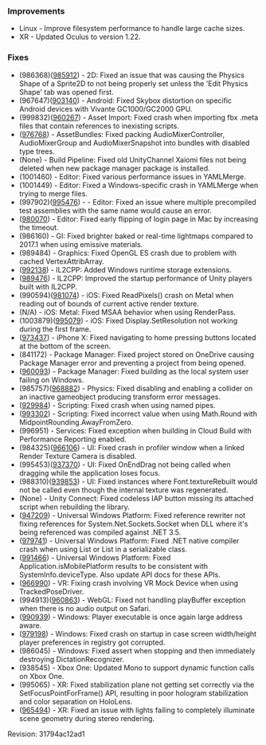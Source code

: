 ### Improvements

*   Linux - Improve filesystem performance to handle large cache sizes.
*   XR - Updated Oculus to version 1.22.

### Fixes

*   (986368)([985912](https://issuetracker.unity3d.com/product/unity/issues/guid/985912/)) - 2D: Fixed an issue that was causing the Physics Shape of a Sprite2D to not being properly set unless the 'Edit Physics Shape' tab was opened first.
*   (967647)([903140](https://issuetracker.unity3d.com/product/unity/issues/guid/903140/)) - Android: Fixed Skybox distortion on specific Android devices with Vivante GC1000/GC2000 GPU.
*   (999832)([960267](https://issuetracker.unity3d.com/product/unity/issues/guid/960267/)) - Asset Import: Fixed crash when importing fbx .meta files that contain references to inexisting scripts.
*   ([976768](https://issuetracker.unity3d.com/product/unity/issues/guid/976768/)) - AssetBundles: Fixed packing AudioMixerController, AudioMixerGroup and AudioMixerSnapshot into bundles with disabled type trees.
*   (None) - Build Pipeline: Fixed old UnityChannel Xaiomi files not being deleted when new package manager package is installed.
*   (1001460) - Editor: Fixed various performance issues in YAMLMerge.
*   (1001449) - Editor: Fixed a Windows-specific crash in YAMLMerge when trying to merge files.
*   (997902)([995476](https://issuetracker.unity3d.com/product/unity/issues/guid/995476/)) - - Editor: Fixed an issue where multiple precompiled test assemblies with the same name would cause an error.
*   ([980070](https://issuetracker.unity3d.com/product/unity/issues/guid/980070/)) - Editor: Fixed early flipping of login page in Mac by increasing the timeout.
*   (986160) - GI: Fixed brighter baked or real-time lightmaps compared to 2017.1 when using emissive materials.
*   (989484) - Graphics: Fixed OpenGL ES crash due to problem with cached VertexAttribArray.
*   ([992138](https://issuetracker.unity3d.com/product/unity/issues/guid/992138/)) - IL2CPP: Added Windows runtime storage extensions.
*   ([989476](https://issuetracker.unity3d.com/product/unity/issues/guid/989476/)) - IL2CPP: Improved the startup performance of Unity players built with IL2CPP.
*   (990594)([981074](https://issuetracker.unity3d.com/product/unity/issues/guid/981074/)) - iOS: Fixed ReadPixels() crash on Metal when reading out of bounds of current active render texture.
*   (N/A) - iOS: Metal: Fixed MSAA behavior when using RenderPass.
*   (1003879)([995079](https://issuetracker.unity3d.com/product/unity/issues/guid/995079/)) - iOS: Fixed Display.SetResolution not working during the first frame.
*   ([973437](https://issuetracker.unity3d.com/product/unity/issues/guid/973437/)) - iPhone X: Fixed navigating to home pressing buttons located at the bottom of the screen.
*   (841172) - Package Manager: Fixed project stored on OneDrive causing Package Manager error and preventing a project from being opened.
*   ([960093](https://issuetracker.unity3d.com/product/unity/issues/guid/960093/)) - Package Manager: Fixed building as the local system user failing on Windows.
*   (985757)([968882](https://issuetracker.unity3d.com/product/unity/issues/guid/968882/)) - Physics: Fixed disabling and enabling a collider on an inactive gameobject producing transform error messages.
*   ([929984](https://issuetracker.unity3d.com/product/unity/issues/guid/929984/)) - Scripting: Fixed crash when using named pipes.
*   ([993302](https://issuetracker.unity3d.com/product/unity/issues/guid/993302/)) - Scripting: Fixed incorrect value when using Math.Round with MidpointRounding.AwayFromZero.
*   (996951) - Services: Fixed exception when building in Cloud Build with Performance Reporting enabled.
*   (984325)([966106](https://issuetracker.unity3d.com/product/unity/issues/guid/966106/)) - UI: Fixed crash in profiler window when a linked Render Texture Camera is disabled.
*   (995453)([937370](https://issuetracker.unity3d.com/product/unity/issues/guid/937370/)) - UI: Fixed OnEndDrag not being called when dragging while the application loses focus.
*   (988310)([939853](https://issuetracker.unity3d.com/product/unity/issues/guid/939853/)) - UI: Fixed instances where Font.textureRebuilt would not be called even though the internal texture was regenerated.
*   (None) - Unity Connect: Fixed codeless IAP button missing its attached script when rebuilding the library.
*   ([947209](https://issuetracker.unity3d.com/product/unity/issues/guid/947209/)) - Universal Windows Platform: Fixed reference rewriter not fixing references for System.Net.Sockets.Socket when DLL where it's being referenced was compiled against .NET 3.5.
*   ([979741](https://issuetracker.unity3d.com/product/unity/issues/guid/979741/)) - Universal Windows Platform: Fixed .NET native compiler crash when using List or List in a serializable class.
*   ([991466](https://issuetracker.unity3d.com/product/unity/issues/guid/991466/)) - Universal Windows Platform: Fixed Application.isMobilePlatform results to be consistent with SystemInfo.deviceType. Also update API docs for these APIs.
*   ([966990](https://issuetracker.unity3d.com/product/unity/issues/guid/966990/)) - VR: Fixing crash involving VR Mock Device when using TrackedPoseDriver.
*   (994913)([960863](https://issuetracker.unity3d.com/product/unity/issues/guid/960863/)) - WebGL: Fixed not handling playBuffer exception when there is no audio output on Safari.
*   ([990939](https://issuetracker.unity3d.com/product/unity/issues/guid/990939/)) - Windows: Player executable is once again large address aware.
*   ([979198](https://issuetracker.unity3d.com/product/unity/issues/guid/979198/)) - Windows: Fixed crash on startup in case screen width/height player preferences in registry got corrupted.
*   (986045) - Windows: Fixed assert when stopping and then immediately destroying DictationRecognizer.
*   (938545) - Xbox One: Updated Mono to support dynamic function calls on Xbox One.
*   (995065) - XR: Fixed stabilization plane not getting set correctly via the SetFocusPointForFrame() API, resulting in poor hologram stabilization and color separation on HoloLens.
*   ([965494](https://issuetracker.unity3d.com/product/unity/issues/guid/965494/)) - XR: Fixed an issue with lights failing to completely illuminate scene geometry during stereo rendering.

Revision: 31794ac12ad1